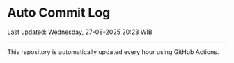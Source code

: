 # Auto Commit Log

Last updated: Wednesday, 27-08-2025 20:23 WIB

---

This repository is automatically updated every hour using GitHub Actions.
